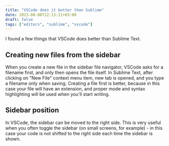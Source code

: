 ```yaml
---
title: "VSCode does it better than Sublime"
date: 2023-08-08T22:13:11+03:00
draft: false
tags: ["editors", "sublime", "vscode"]
---
```


I found a few things that VSCode does better than Sublime Text.

<!--more-->

## Creating new files from the sidebar

When you create a new file in the sidebar file navigator, VSCode
asks for a filename first, and only then opens the file itself.
In Sublime Text, after clicking on "New File" context menu item,
new tab is opened, and you type a filename only when saving.
Creating a file first is better, because in this case  your file
will have an extension, and proper mode and syntax highlighting
will be used when you'll start writing.

## Sidebar position

In VSCode, the sidebar can be moved to the right side.
This is very useful when you often toggle the sidebar (on small screens,
for example) - in this case your code is not shifted to the right
side each time the sidebar is shown.

